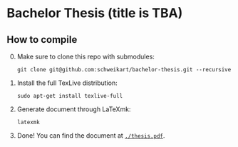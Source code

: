 # Bachelor Thesis (title is TBA)

## How to compile
0. Make sure to clone this repo with submodules:

   ```shell
   git clone git@github.com:schweikart/bachelor-thesis.git --recursive
   ```
1. Install the full TexLive distribution:
  
   ```shell
   sudo apt-get install texlive-full
   ```
2. Generate document through LaTeXmk:

   ```shell
   latexmk
   ```
3. Done!
   You can find the document at [`./thesis.pdf`](./thesis.pdf).